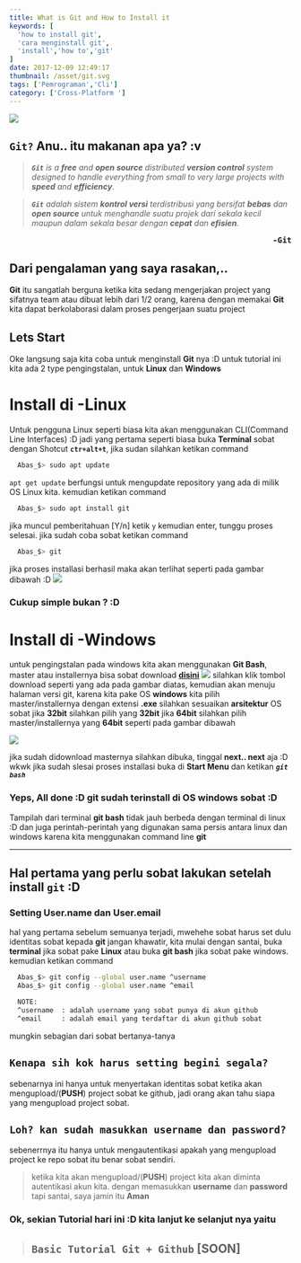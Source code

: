 ```yaml
---
title: What is Git and How to Install it
keywords: [
  'how to install git',
  'cara menginstall git',
  'install','how to','git'
]
date: 2017-12-09 12:49:17
thumbnail: /asset/git.svg
tags: ['Pemrograman','Cli']
category: ['Cross-Platform ']
---
```

![](/asset/git.svg)
## __``Git?``__ Anu.. itu makanan apa ya? :v
> _**``Git``** is a **free** and **open source** distributed **version control** system designed to handle everything from small to very large projects with **speed** and **efficiency**._ 

>_**``Git``** adalah sistem **kontrol versi** terdistribusi yang bersifat **bebas** dan **open source** untuk menghandle suatu projek dari sekala kecil maupun dalam sekala besar dengan **cepat** dan **efisien**._
<pre style="text-align:right"><b>-Git</b></pre>

<!-- more -->

## Dari pengalaman yang saya rasakan,..
__Git__ itu sangatlah berguna ketika kita sedang mengerjakan project yang sifatnya team atau dibuat lebih dari 1/2 orang, karena dengan memakai __Git__ kita dapat berkolaborasi dalam proses pengerjaan suatu project

## Lets Start
Oke langsung saja kita coba untuk menginstall __Git__ nya :D untuk tutorial ini kita ada 2 type pengingstalan, untuk __Linux__ dan __Windows__

# Install di -Linux 
Untuk pengguna Linux seperti biasa kita akan menggunakan CLI(Command Line Interfaces) :D jadi yang pertama seperti biasa buka __Terminal__ sobat dengan Shotcut __``ctr+alt+t``__, jika sudan silahkan  ketikan command
``` bash
  Abas_$> sudo apt update
```
``apt get update`` berfungsi untuk mengupdate repository yang ada di milik OS Linux kita. kemudian ketikan command
``` bash
  Abas_$> sudo apt install git
```
jika muncul pemberitahuan [Y/n] ketik ``y`` kemudian enter, tunggu proses selesai. jika sudah coba sobat ketikan command
``` bash
  Abas_$> git
```
jika proses installasi berhasil maka akan terlihat seperti pada gambar dibawah :D
![](/asset/git-command.png)
### Cukup simple bukan ? :D

# Install di -Windows
untuk pengingstalan pada windows kita akan menggunakan __Git Bash__, master atau installernya bisa sobat download [__disini__](https://git-for-windows.github.io/)
![](/asset/git-bash-download.png)
silahkan klik tombol download seperti yang ada pada gambar diatas, kemudian akan menuju halaman versi git, karena kita pake OS __windows__ kita pilih master/installernya dengan extensi __.exe__ silahkan sesuaikan __arsitektur__ OS sobat jika __32bit__ silahkan pilih yang __32bit__ jika __64bit__ silahkan pilih master/installernya yang __64bit__ seperti pada gambar dibawah

![](/asset/list-git-bash.png)

jika sudah didownload masternya silahkan dibuka, tinggal __next.. next__ aja :D wkwk jika sudah slesai proses installasi buka di __Start Menu__ dan ketikan **_``git bash``_** 
### Yeps, All done :D git sudah terinstall di OS windows sobat :D
Tampilah dari terminal __git bash__ tidak jauh berbeda dengan terminal di linux :D dan juga perintah-perintah yang digunakan sama persis antara linux dan windows karena kita menggunakan command line __git__
- - - - -

## Hal pertama yang perlu sobat lakukan setelah install __``git``__ :D
### Setting User.name dan User.email
hal yang pertama sebelum semuanya terjadi, mwehehe sobat harus set dulu identitas sobat kepada __git__ jangan khawatir, kita mulai dengan santai, buka __terminal__ jika sobat pake __Linux__ atau buka __git bash__ jika sobat pake windows. kemudian ketikan command
``` bash
  Abas_$> git config --global user.name ^username
  Abas_$> git config --global user.name ^email

  NOTE:
  ^username  : adalah username yang sobat punya di akun github
  ^email     : adalah email yang terdaftar di akun github sobat
```
mungkin sebagian dari sobat bertanya-tanya 
## __```Kenapa sih kok harus setting begini segala?```__
sebenarnya ini hanya untuk menyertakan identitas sobat ketika akan mengupload/(__PUSH__) project sobat ke github, jadi orang akan tahu siapa yang mengupload project sobat. 
## __```Loh? kan sudah masukkan username dan password?```__
sebenerrnya itu hanya untuk mengautentikasi apakah yang mengupload project ke repo sobat itu benar sobat sendiri.
> ketika kita akan mengupload/(__PUSH__) project kita akan diminta autentikasi akun kita. dengan memasukkan __username__ dan __password__ tapi santai, saya jamin itu __Aman__

### Ok, sekian Tutorial hari ini :D kita lanjut ke selanjut nya yaitu
> ## ``Basic Tutorial Git + Github`` [SOON]